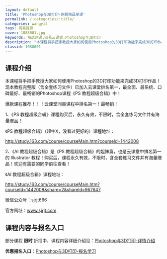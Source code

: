```yaml
---
layout: default
title: 'Photoshop与3D打印-网易精品单课'
permalink: /:categories/:title/
categories: wangyi2
tags: 网易提供
cover: 1088001.jpg
keywords: 精选网课,网易云课堂,Photoshop与3D打印
description: "本课程将手把手教授大家如何使用Photoshop的3D打印功能来完成3D打印作品！现本教程完整版（含全套练习文件）已加入云课堂排名第一，最全面、最系统、口碑最好、最畅销的Photoshop课"
classid: 1088001
---
```


## 课程介绍

本课程将手把手教授大家如何使用Photoshop的3D打印功能来完成3D打印作品！现本教程完整版（含全套练习文件）已加入云课堂排名第一，最全面、最系统、口碑最好、最畅销的Photoshop课程《PS 教程超级合辑》中！



爆款课程推荐！！！云课堂同类课程中排名第一！最畅销！



1、《PS 教程超级合辑》课程购买后，永久有效，不限时，含全套练习文件并有海量赠品！



《PS 教程超级合辑》（超牛X，没看过更好的）课程地址：

http://study.163.com/course/courseMain.htm?courseId=1442008



2、《AI 教程超级合辑》是《PS 教程超级合辑》的姐妹篇，也是云课堂中排名第一的 Illustrator 教程！购买后，课程永久有效，不限时，含全套练习文件并有海量赠品！欢迎有需要的同学前往查看！



《AI 教程超级合辑》课程地址：

http://study.163.com/course/courseMain.htm?courseId=1442008&share=2&shareId=967647



微信公众号：sjrjt666

官方网址：www.sjrjt.com

## 课程内容与报名入口

部分课程 **限时** 折扣中，课程内容详细介绍见：[Photoshop与3D打印-详情介绍](https://study.163.com/course/introduction/1088001.htm?share=1&shareId=1025206652&utm_campaign=share&utm_medium=iphoneShare&utm_source=&utm_u=1025206652)

**优惠报名入口**：[Photoshop与3D打印-报名学习](https://study.163.com/course/introduction/1088001.htm?share=1&shareId=1025206652&utm_campaign=share&utm_medium=iphoneShare&utm_source=&utm_u=1025206652)

